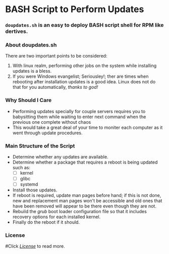 # BASH Script to Perform Updates
### `doupdates.sh` is an easy to deploy BASH script shell for RPM like dertives.

### About doupdates.sh
There are two important points to be considered:
1. With linux realm, performing other jobs on the system while installing updates is a bless.
2. If you were Windows evangelist; Seriousley!; ther are times when rebooting after installation updates is a good idea.
Linux does not do that for you automatically, _thanks to god!_

### Why Should I Care
- Performing updates specially for couple servers requires you to babysitting them while waiting to enter next command when the previous one complete without chaos  
- This would take a great deal of your time to moniter each computer as it went through update procedures.

### Main Structure of the Script 
- Determine whether any updates are available.
- Determine whether a package that requires a reboot is being updated such as:
	- [ ] kernel
	- [ ] glibc
	- [ ] systemd
- Install those updates.
- If reboot is required, update man pages before hand; if this is not done, new and replacement man pages won't be accessible and old ones that have been removed will appear to be there even though they are not.
- Rebuild the _grub_ boot loader configuration file so that it includes recovery options for each installed kernel.
- Finally do the reboot if it should.

### License
#Click [_License_](https://raw.githubusercontent.com/Sennacheribest/DoUpdateBashProject/main/LICENSE) to read more. 
